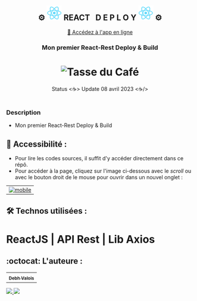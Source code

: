 <div align="center">
    <h2>
      ⚙ <img src="./public/logo192.png" width="40x"/>
      REACT &nbsp; D E P L O Y 
      <img src="./public/logo192.png" width="40x"/> ⚙
    </h2>
    <a href="https://debhvalois.github.io/react-versionnage/" target="_blank">🔗 Accédez à l'app en ligne</a>
    <h3>Mon premier React-Rest Deploy & Build</h3> 
</div>

<h1 align="center">
  <img alt="Tasse du Café" title="portfolio" src="./img/icon6.png"/>
</h1>
<p align="center"> Status <☕> Update 08 avril 2023 <☕/></p>

#

### Description

- Mon premier React-Rest Deploy & Build

## 📁 Accessibilité :

- Pour lire les codes sources, il suffit d'y accéder directement dans ce répô.
- Pour accéder à la page, cliquez sur l'image ci-dessous avec le _scroll_ ou avec le bouton droit de le mouse pour ouvrir dans un nouvel onglet :
<table align="center">
  <tr>
    <td>
      <a href="https://debhvalois.github.io/react-versionnage/" alt="Page" target="_blank">
        <img src="img/mobile.jpg" width="150px" alt="mobile"/>
      </a>
    </td>
  </tr>
</table>

## :hammer_and_wrench: Technos utilisées :

# ReactJS | API Rest | Lib Axios

## :octocat: L'auteure :

<table>
  <tr>
    <td align="center">
      <a href="#">
        <sub>
          <b>Debh Valois</b>
        </sub>
      </a>
    </td>
  </tr>
</table>
<a href="https://www.linkedin.com/in/debhvaloispsy/" alt="LinkedIn" target="_blank">
<img src="https://img.shields.io/badge/LinkedIn-%230077B5.svg?&style=flat-square&logo=linkedin&logoColor=white">
</a>
<a href="https://wa.me/message/BEJEUW7SBB2HH1" alt="WhatsApp" target="_blank">
<img src="https://img.shields.io/badge/-WhatsApp-25d366?style=flat-square&labelColor=25d366&logo=whatsapp&logoColor=white&link=https://wa.me/5584981430120">
</a>
